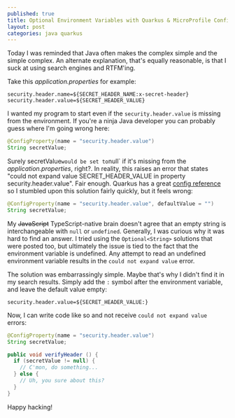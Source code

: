 ```yaml
---
published: true
title: Optional Environment Variables with Quarkus & MicroProfile Config
layout: post
categories: java quarkus
---
```


Today I was reminded that Java often makes the complex simple and the simple
complex. An alternate explanation, that's equally reasonable, is that I suck at
using search engines and RTFM'ing.

Take this _application.properties_ for example:

```properties
security.header.name=${SECRET_HEADER_NAME:x-secret-header}
security.header.value=${SECRET_HEADER_VALUE}
```

I wanted my program to start even if the `security.header.value` is missing
from the environment. If you're a ninja Java developer you can probably guess
where I'm going wrong here:

```java
@ConfigProperty(name = "security.header.value")
String secretValue;
```

Surely secretValue` would be set to `null` if it's missing from the
_application.properties_, right?. In reality, this raises an error that states
"could not expand value SECRET_HEADER_VALUE in property security.header.value".
Fair enough. Quarkus has a great [config reference](https://quarkus.io/guides/config-reference)
so I stumbled upon this solution fairly quickly, but it feels wrong:

```java
@ConfigProperty(name = "security.header.value", defaultValue = "")
String secretValue;
```

My ~~JavaScript~~ TypeScript-native brain doesn't agree that an empty string is
interchangeable with `null` or `undefined`. Generally, I was curious why
it was hard to find an answer. I tried using the `Optional<String>` solutions
that were posted too, but ultimately the issue is tied to the fact that the
environment variable is undefined. Any attempt to read an undefined environment
variable results in the `could not expand value` error.

The solution was embarrassingly simple. Maybe that's why I didn't find it in my
search results. Simply add the `:` symbol after the environment variable, and
leave the default value empty:

```properties
security.header.value=${SECRET_HEADER_VALUE:}
```

Now, I can write code like so and not receive `could not expand value` errors:

```java
@ConfigProperty(name = "security.header.value")
String secretValue;

public void verifyHeader () {
  if (secretValue != null) {
    // C'mon, do something...
  } else {
    // Uh, you sure about this?
  }
}
```

Happy hacking!

